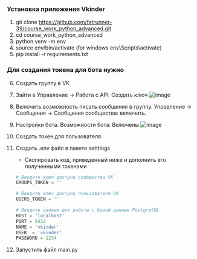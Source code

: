 ### Установка приложения Vkinder 
1. git clone https://github.com/fatrunner-39/course_work_python_advanced.git 
2. cd course_work_python_advanced 
3. python venv -m env  
4. source env/bin/activate (for windows env\Scripts\activate)
5. pip install -r requirements.txt

### Для создания токена для бота нужно
6. Создать группу в VK
7. Зайти в Управление -> Работа с API. Создать ключ
![image](https://user-images.githubusercontent.com/12861849/114929451-7c907380-9e3c-11eb-8a1a-44597b634a5c.png)
8. Включить возможность писать сообщения в группу. Управление -> Сообщения -> Сообщения 
   сообщества: включить.
9. Настройки бота. Возможности бота: Включены
![image](https://user-images.githubusercontent.com/12861849/114929568-a0ec5000-9e3c-11eb-8ea4-cafa0dc56b59.png)
   
10. Создать токен для пользователя
11. Cоздать .env файл в пакете setttings
    * Скопировать код, приведенный ниже и дополнить его полученными токенами
    ```python
    # Введите ключ доступа сообщества VK
    GROUPS_TOKEN = ''
    
    # Введите ключ доступа пользователя VK
    USERS_TOKEN = ''
    
    # Введите данные для работы с базой данных PostgreSQL
    HOST = 'localhost'
    PORT = 5432
    NAME = 'vkinder'
    USER_ = 'vkinder'
    PASSWORD = 1234
    ``` 
12. Запустить файл main.py